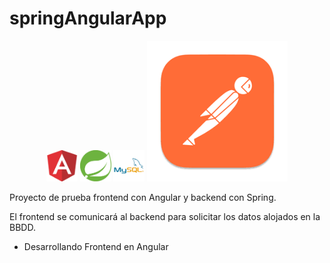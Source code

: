 # springAngularApp

<p align="center">
  <img src="/assets/angular.png" width="50px" height="50px" alt="logo Angular"> 
  <img src="/assets/spring.png" width="50px" height="50px" alt="logo Spring"> 
  <img src="/assets/mysql.png" width="50px" height="50px" alt="logo MySQL">
  <img src="/assets/postman.png" alt="logo Postman">
</p>


Proyecto de prueba frontend con Angular y backend con Spring.

El frontend se comunicará al backend para solicitar los datos alojados en la BBDD.


- Desarrollando Frontend en Angular
